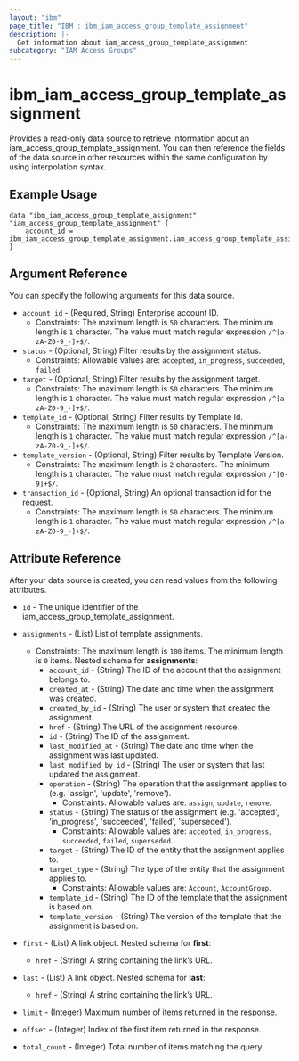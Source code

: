```yaml
---
layout: "ibm"
page_title: "IBM : ibm_iam_access_group_template_assignment"
description: |-
  Get information about iam_access_group_template_assignment
subcategory: "IAM Access Groups"
---
```


# ibm_iam_access_group_template_assignment

Provides a read-only data source to retrieve information about an iam_access_group_template_assignment. You can then reference the fields of the data source in other resources within the same configuration by using interpolation syntax.

## Example Usage

```hcl
data "ibm_iam_access_group_template_assignment" "iam_access_group_template_assignment" {
	account_id = ibm_iam_access_group_template_assignment.iam_access_group_template_assignment.account_id
}
```

## Argument Reference

You can specify the following arguments for this data source.

* `account_id` - (Required, String) Enterprise account ID.
  * Constraints: The maximum length is `50` characters. The minimum length is `1` character. The value must match regular expression `/^[a-zA-Z0-9_-]+$/`.
* `status` - (Optional, String) Filter results by the assignment status.
  * Constraints: Allowable values are: `accepted`, `in_progress`, `succeeded`, `failed`.
* `target` - (Optional, String) Filter results by the assignment target.
  * Constraints: The maximum length is `50` characters. The minimum length is `1` character. The value must match regular expression `/^[a-zA-Z0-9_-]+$/`.
* `template_id` - (Optional, String) Filter results by Template Id.
  * Constraints: The maximum length is `50` characters. The minimum length is `1` character. The value must match regular expression `/^[a-zA-Z0-9_-]+$/`.
* `template_version` - (Optional, String) Filter results by Template Version.
  * Constraints: The maximum length is `2` characters. The minimum length is `1` character. The value must match regular expression `/^[0-9]+$/`.
* `transaction_id` - (Optional, String) An optional transaction id for the request.
  * Constraints: The maximum length is `50` characters. The minimum length is `1` character. The value must match regular expression `/^[a-zA-Z0-9_-]+$/`.

## Attribute Reference

After your data source is created, you can read values from the following attributes.

* `id` - The unique identifier of the iam_access_group_template_assignment.
* `assignments` - (List) List of template assignments.
  * Constraints: The maximum length is `100` items. The minimum length is `0` items.
Nested schema for **assignments**:
	* `account_id` - (String) The ID of the account that the assignment belongs to.
	* `created_at` - (String) The date and time when the assignment was created.
	* `created_by_id` - (String) The user or system that created the assignment.
	* `href` - (String) The URL of the assignment resource.
	* `id` - (String) The ID of the assignment.
	* `last_modified_at` - (String) The date and time when the assignment was last updated.
	* `last_modified_by_id` - (String) The user or system that last updated the assignment.
	* `operation` - (String) The operation that the assignment applies to (e.g. 'assign', 'update', 'remove').
	  * Constraints: Allowable values are: `assign`, `update`, `remove`.
	* `status` - (String) The status of the assignment (e.g. 'accepted', 'in_progress', 'succeeded', 'failed', 'superseded').
	  * Constraints: Allowable values are: `accepted`, `in_progress`, `succeeded`, `failed`, `superseded`.
	* `target` - (String) The ID of the entity that the assignment applies to.
	* `target_type` - (String) The type of the entity that the assignment applies to.
	  * Constraints: Allowable values are: `Account`, `AccountGroup`.
	* `template_id` - (String) The ID of the template that the assignment is based on.
	* `template_version` - (String) The version of the template that the assignment is based on.

* `first` - (List) A link object.
Nested schema for **first**:
	* `href` - (String) A string containing the link’s URL.

* `last` - (List) A link object.
Nested schema for **last**:
	* `href` - (String) A string containing the link’s URL.

* `limit` - (Integer) Maximum number of items returned in the response.

* `offset` - (Integer) Index of the first item returned in the response.

* `total_count` - (Integer) Total number of items matching the query.

